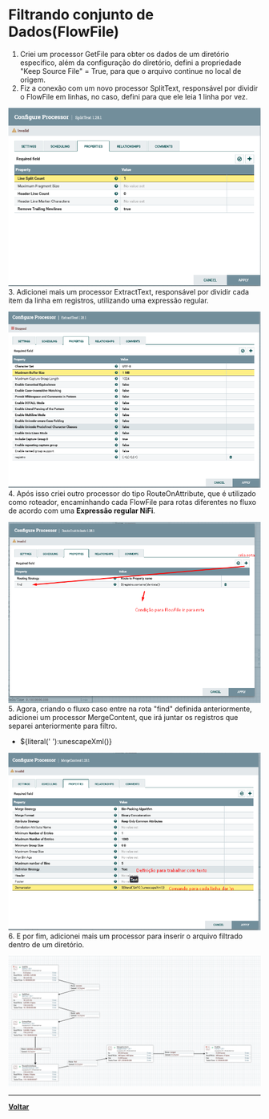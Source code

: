 # Filtrando conjunto de Dados(FlowFile)
1. Criei um processor GetFile para obter os dados de um diretório especifico, além da configuração do diretório, defini a propriedade "Keep Source File" = True, para que o arquivo continue no local de origem.
2. Fiz a conexão com um novo processor SplitText, responsável por dividir o FlowFile em linhas, no caso, defini para que ele leia 1 linha por vez.

![Filtrando FlowFile1](../Imgs/fluxo/fluxo_filtrando_flowfile/filtrando-flowfile1.png)
3. Adicionei mais um processor ExtractText, responsável por dividir cada item da linha em registros, utilizando uma expressão regular. 

![Filtrando FlowFile2](../Imgs/fluxo/fluxo_filtrando_flowfile/filtrando-flowfile2.png)
4. Após isso criei outro processor do tipo RouteOnAttribute, que é utilizado como roteador, encaminhando cada FlowFile para rotas diferentes no fluxo de acordo com uma **Expressão regular NiFi**.

![Filtrando FlowFile3](../Imgs/fluxo/fluxo_filtrando_flowfile/filtrando-flowfile3.png)
5. Agora, criando o fluxo caso entre na rota "find" definida anteriormente, adicionei um processor MergeContent, que irá juntar os registros que separei anteriormente para filtro.
- ${literal('&#10;'):unescapeXml()}

![Filtrando FlowFile4](../Imgs/fluxo/fluxo_filtrando_flowfile/filtrando-flowfile4.png)
6. E por fim, adicionei mais um processor para inserir o arquivo filtrado dentro de um diretório.

![Filtrando FlowFile5](../Imgs/fluxo/fluxo_filtrando_flowfile/filtrando-flowfile5.png)

---
**[Voltar](./fluxo-dados.md)**